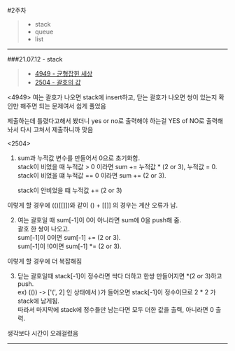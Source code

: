#2주차
> * stack
> * queue
> * list
***
###21.07.12 - stack
> * [4949 - 균형잡힌 세상](https://www.acmicpc.net/problem/4949)
> * [2504 - 괄호의 값](https://www.acmicpc.net/problem/2504)

<4949>
여는 괄호가 나오면 stack에 insert하고,
닫는 괄호가 나오면 쌍이 있는지 확인만 해주면 되는 문제여서 쉽게 풀었음

제출하는데 틀렸다고해서 봤더니 yes or no로 출력해야 하는걸 YES of NO로 출력해놔서 다시 고쳐서 제출하니까 맞음

<2504>

1. sum과 누적값 변수를 만들어서 0으로 초기화함.   
   stack이 비었을 때 누적값 > 0 이라면 sum += 누적값 * (2 or 3), 누적값 = 0.  
   stack이 비었을 떄 누적값 == 0 이라면 sum += (2 or 3).  

   stack이 안비었을 떄 누적값 += (2 or 3)

이렇게 할 경우에 (()[[]])와 같이 () + [[]] 의 경우는 계산 오류가 남.

2. 여는 괄호일 때 sum[-1]이 0이 아니라면 sum에 0을 push해 줌.  
   괄호 한 쌍이 나오고.  
   sum[-1]이 0이면 sum[-1] += (2 or 3).  
   sum[-1]이 !0이면 sum[-1] *= (2 or 3).  

이렇게 할 경우에 더 복잡해짐

3. 닫는 괄호일때 stack[-1]이 정수라면 싹다 더하고 한쌍 만들어지면 *(2 or 3)하고 push.  
  ex) (()) -> ['(', 2] 인 상태에서 )가 들어오면 stack[-1]이 정수이므로 2 * 2 가 stack에 남게됨.  
  따라서 마지막에 stack에 정수들만 남는다면 모두 더한 값을 출력, 아니라면 0 출력.  

생각보다 시간이 오래걸렸음
* * *
